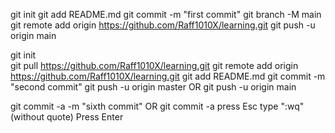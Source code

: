 git init
git add README.md
git commit -m "first commit"
git branch -M main
git remote add origin https://github.com/Raff1010X/learning.git
git push -u origin main


git init  
git pull https://github.com/Raff1010X/learning.git 
git remote add origin https://github.com/Raff1010X/learning.git
git add README.md
git commit -m "second commit"
git push -u origin master
    OR 
    git push -u origin main

git commit -a -m "sixth commit"
    OR
    git commit -a
    press Esc
    type ":wq" (without quote)
    Press Enter



